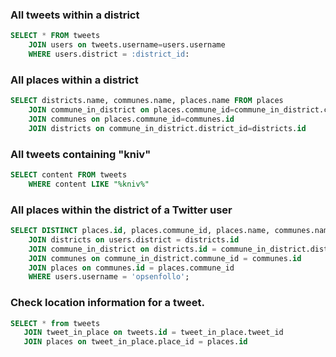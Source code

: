 ### All tweets within a district
````sql
SELECT * FROM tweets
	JOIN users on tweets.username=users.username
	WHERE users.district = :district_id:
````

### All places within a district
````sql
SELECT districts.name, communes.name, places.name FROM places 
	JOIN commune_in_district on places.commune_id=commune_in_district.commune_id 
	JOIN communes on places.commune_id=communes.id
	JOIN districts on commune_in_district.district_id=districts.id
````

### All tweets containing "kniv"
````sql
SELECT content FROM tweets
	WHERE content LIKE "%kniv%"
````

### All places within the district of a Twitter user
````sql
SELECT DISTINCT places.id, places.commune_id, places.name, communes.name FROM users
    JOIN districts on users.district = districts.id
    JOIN commune_in_district on districts.id = commune_in_district.district_id
    JOIN communes on commune_in_district.commune_id = communes.id
    JOIN places on communes.id = places.commune_id
    WHERE users.username = 'opsenfollo';
````

### Check location information for a tweet.
````sql
SELECT * from tweets
   JOIN tweet_in_place on tweets.id = tweet_in_place.tweet_id
   JOIN places on tweet_in_place.place_id = places.id
````
